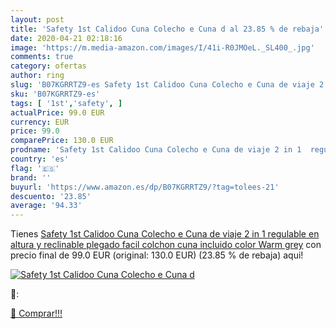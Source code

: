 ```yaml
---
layout: post
title: 'Safety 1st Calidoo Cuna Colecho e Cuna d al 23.85 % de rebaja'
date: 2020-04-21 02:18:16
image: 'https://m.media-amazon.com/images/I/41i-R0JMOeL._SL400_.jpg'
comments: true
category: ofertas
author: ring
slug: 'B07KGRRTZ9-es Safety 1st Calidoo Cuna Colecho e Cuna de viaje 2 in 1...'
sku: 'B07KGRRTZ9-es'
tags: [ '1st','safety', ]
actualPrice: 99.0 EUR
currency: EUR
price: 99.0
comparePrice: 130.0 EUR
prodname: 'Safety 1st Calidoo Cuna Colecho e Cuna de viaje 2 in 1  regulable en altura y reclinable  plegado facil  colchon cuna incluido  color Warm grey'
country: 'es'
flag: '🇪🇸'
brand: ''
buyurl: 'https://www.amazon.es/dp/B07KGRRTZ9/?tag=tolees-21'
descuento: '23.85'
average: '94.33'
---
```


Tienes [Safety 1st Calidoo Cuna Colecho e Cuna de viaje 2 in 1  regulable en altura y reclinable  plegado facil  colchon cuna incluido  color Warm grey](https://www.amazon.es/dp/B07KGRRTZ9/?tag=tolees-21) con precio final de  99.0 EUR (original: 130.0 EUR) (23.85 %  de rebaja) aqui!

[![Safety 1st Calidoo Cuna Colecho e Cuna d](https://m.media-amazon.com/images/I/41i-R0JMOeL._SL400_.jpg)](https://www.amazon.es/dp/B07KGRRTZ9/?tag=tolees-21)

🔎:


[🛒 Comprar!!!](https://www.amazon.es/dp/B07KGRRTZ9/?tag=tolees-21)
